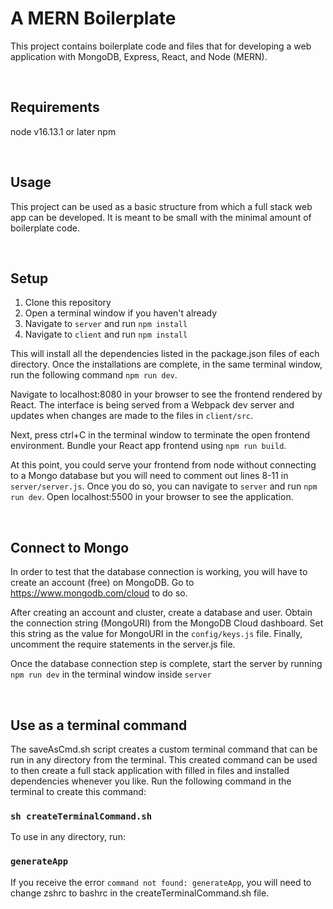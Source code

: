 # A MERN Boilerplate
This project contains boilerplate code and files that for developing a web
application with MongoDB, Express, React, and Node (MERN).

&nbsp;
## Requirements
node v16.13.1 or later
npm

&nbsp;
## Usage
This project can be used as a basic structure from which a full stack web app
can be developed.
It is meant to be small with the minimal amount of boilerplate code.

&nbsp;
## Setup
1. Clone this repository
2. Open a terminal window if you haven't already
3. Navigate to `server` and run `npm install`
4. Navigate to `client` and run `npm install`

This will install all the dependencies listed in the package.json files of each
directory. Once the installations are complete, in the same terminal window,
run the following command `npm run dev`.


Navigate to localhost:8080 in your browser to see the frontend rendered by React.
The interface is being served from a Webpack dev server and updates when
changes are made to the files in `client/src`.


Next, press ctrl+C in the terminal window to terminate the open frontend environment.
Bundle your React app frontend using `npm run build`.


At this point, you could serve your frontend from node without connecting to
a Mongo database but you will need to comment out lines 8-11 in `server/server.js`.
Once you do so, you can navigate to `server` and run `npm run dev`.
Open localhost:5500 in your browser to see the application.

&nbsp;
## Connect to Mongo
In order to test that the database connection is working, you will have to create
an account (free) on MongoDB. Go to https://www.mongodb.com/cloud to do so.

After creating an account and cluster, create a database and user.
Obtain the connection string (MongoURI) from the MongoDB Cloud dashboard.
Set this string as the value for MongoURI in the `config/keys.js` file.
Finally, uncomment the require statements in the server.js file.

Once the database connection step is complete, start the server by running
`npm run dev` in the terminal window inside `server`

&nbsp;
## Use as a terminal command
The saveAsCmd.sh script creates a custom terminal command that can be run in any directory from the terminal.
This created command can be used to then create a full stack application with filled in files and installed dependencies whenever you like.
Run the following command in the terminal to create this command:
### `sh createTerminalCommand.sh`

To use in any directory, run:
### `generateApp`

If you receive the error `command not found: generateApp`, you will need to change zshrc to bashrc in the createTerminalCommand.sh file.
